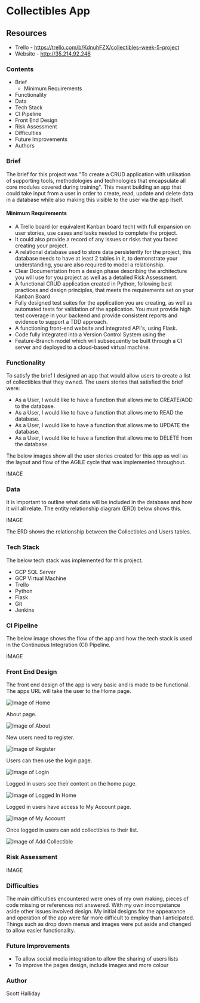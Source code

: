 # **Collectibles App**

## **Resources**
- Trello - https://trello.com/b/KdnuhFZX/collectibles-week-5-project
- Website - http://35.214.92.246

### **Contents**
- Brief
  * Minimum Requirements
- Functionality
- Data
- Tech Stack
- CI Pipeline
- Front End Design
- Risk Assessment
- Difficulties
- Future Improvements
- Authors

### **Brief**
The brief for this project was "To create a CRUD application with utilisation of supporting tools,
methodologies and technologies that encapsulate all core modules
covered during training".
This meant building an app that could take input from a user in order to create, read, update and delete data in a database while also making this visible to the user via the app itself.

#### **Minimum Requirements**
- A Trello board (or equivalent Kanban board tech) with full expansion
on user stories, use cases and tasks needed to complete the project.
- It could also provide a record of any issues or risks that you faced
creating your project.
- A relational database used to store data persistently for the
project, this database needs to have at least 2 tables in it, to
demonstrate your understanding, you are also required to model a
relationship.
- Clear Documentation from a design phase describing the architecture
you will use for you project as well as a detailed Risk Assessment.
- A functional CRUD application created in Python, following best
practices and design principles, that meets the requirements set on
your Kanban Board
- Fully designed test suites for the application you are creating, as
well as automated tests for validation of the application. You must
provide high test coverage in your backend and provide consistent
reports and evidence to support a TDD approach.
- A functioning front-end website and integrated API's, using Flask.
- Code fully integrated into a Version Control System using the
- Feature-Branch model which will subsequently be built through a CI
server and deployed to a cloud-based virtual machine.

### **Functionality**
To satisfy the brief I designed an app that would allow users to create a list of collectibles that they owned.
The users stories that satisfied the brief were:
- As a User, I would like to have a function that allows me to CREATE/ADD to the database.
- As a User, I would like to have a function that allows me to READ the database.
- As a User, I would like to have a function that allows me to UPDATE the database.
- As a User, I would like to have a function that allows me to DELETE from the database.

The below images show all the user stories created for this app as well as the layout and flow of the AGILE cycle that was implemented throughout.

IMAGE

### **Data**
It is important to outline what data will be included in the database and how it will all relate. The entity relationship diagram (ERD) below shows this.

IMAGE

The ERD shows the relationship between the Collectibles and Users tables.

### **Tech Stack**
The below tech stack was implemented for this project.
- GCP SQL Server
- GCP Virtual Machine
- Trello
- Python
- Flask
- Git
- Jenkins

### **CI Pipeline**
The below image shows the flow of the app and how the tech stack is used in the Continuous Integration (CI) Pipeline.

IMAGE

### **Front End Design**
The front end design of the app is very basic and is made to be functional.
The apps URL will take the user to the Home page.

![Image of Home](https://i.imgur.com/JdERLlp.png)

About page.

![Image of About](https://i.imgur.com/ISU68dN.png)

New users need to register.

![Image of Register](https://i.imgur.com/xFza8WI.png)

Users can then use the login page.

![Image of Login](https://i.imgur.com/pmWHMzA.png)

Logged in users see their content on the home page.

![Image of Logged In Home](https://i.imgur.com/nzK7ccy.png)

Logged in users have access to My Account page.

![Image of My Account](https://i.imgur.com/HCkVsii.png)

Once logged in users can add collectibles to their list.

![Image of Add Collectible](https://i.imgur.com/WQTxwkn.png)


### **Risk Assessment**

IMAGE

### **Difficulties**
The main difficulties encountered were ones of my own making, pieces of code missing or references not answered.
With my own incompetance aside other issues involved design. My initial designs for the appearance and operation of the app were far more difficult to employ than I anticipated. Things such as drop down menus and images were put aside and changed to allow easier functionality.

### **Future Improvements**
- To allow social media integration to allow the sharing of users lists
- To improve the pages design, include images and more colour

### **Author**
Scott Halliday
